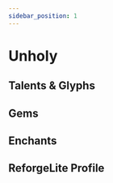 ```yaml
---
sidebar_position: 1
---
```


# Unholy

## Talents & Glyphs

## Gems

## Enchants

## ReforgeLite Profile
